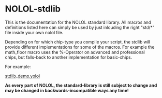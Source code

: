 # NOLOL-stdlib

This is the documentation for the NOLOL standard library. All macros and definitions listed here can simply be used by just inlcuding the right "std/*" file inside your own nolol file.  

Depending on for which chip-type you compile your script, the stdlib will provide different implementations for some of the macros. For example the math_floor macro uses the %-Operator on advanced and professional chips, but falls-back to another implementation for basic-chips.

For example:

[stdlib_demo.yolol](generated/code/nolol/stdlib_demo.nolol ':include')

**As every part of NOLOL, the standard-library is still subject to change and may be changed in backwards-incompatible ways any time!**



